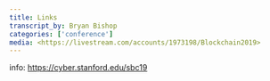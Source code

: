 ```yaml
---
title: Links
transcript_by: Bryan Bishop
categories: ['conference']
media: <https://livestream.com/accounts/1973198/Blockchain2019>
---
```


info: <https://cyber.stanford.edu/sbc19>

